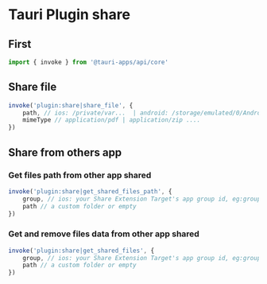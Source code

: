 # Tauri Plugin share

## First
```typescript
import { invoke } from '@tauri-apps/api/core'
```

## Share file
```typescript
invoke('plugin:share|share_file', {
	path, // ios: /private/var...  | android: /storage/emulated/0/Android...
	mimeType // application/pdf | application/zip ....
})
```

## Share from others app
### Get files path from other app shared 
```typescript
invoke('plugin:share|get_shared_files_path', {
	group, // ios: your Share Extension Target's app group id, eg:group.com.xxxx.xxx
	path // a custom folder or empty
})
```

### Get and remove files data from other app shared 
```typescript
invoke('plugin:share|get_shared_files', {
	group, // ios: your Share Extension Target's app group id, eg:group.com.xxxx.xxx
	path // a custom folder or empty
})
```
